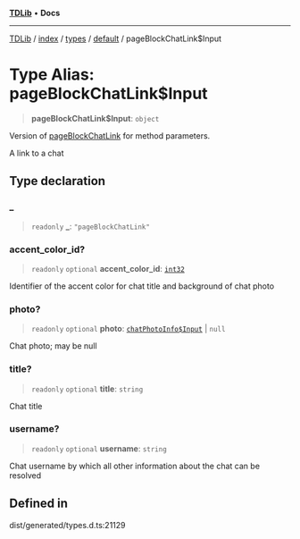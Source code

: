 [**TDLib**](../../../../../../README.md) • **Docs**

***

[TDLib](../../../../../../modules.md) / [index](../../../../../README.md) / [types](../../../README.md) / [default](../README.md) / pageBlockChatLink$Input

# Type Alias: pageBlockChatLink$Input

> **pageBlockChatLink$Input**: `object`

Version of [pageBlockChatLink](pageBlockChatLink.md) for method parameters.

A link to a chat

## Type declaration

### \_

> `readonly` **\_**: `"pageBlockChatLink"`

### accent\_color\_id?

> `readonly` `optional` **accent\_color\_id**: [`int32`](int32.md)

Identifier of the accent color for chat title and background of chat photo

### photo?

> `readonly` `optional` **photo**: [`chatPhotoInfo$Input`](chatPhotoInfo$Input.md) \| `null`

Chat photo; may be null

### title?

> `readonly` `optional` **title**: `string`

Chat title

### username?

> `readonly` `optional` **username**: `string`

Chat username by which all other information about the chat can be resolved

## Defined in

dist/generated/types.d.ts:21129
